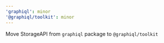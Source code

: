 ```yaml
---
'graphiql': minor
'@graphiql/toolkit': minor
---
```


Move StorageAPI from `graphiql` package to `@graphiql/toolkit`
